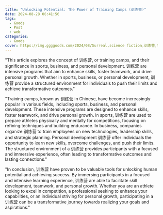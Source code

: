 ```yaml
---
title: "Unlocking Potential: The Power of Training Camps (训练营)"
date: 2024-08-28 06:41:56
tags:
  - Goods
  - Post
  - web
categories:
  - Goods
cover: https://img.ggggoods.com/2024/08/Surreal,science fiction,训练营,training camp,technology,tech,diagrams,renderings,colors_20240830_00001_.png
---
```


"This article explores the concept of 训练营, or training camps, and their significance in sports, business, and personal development. 训练营 are intensive programs that aim to enhance skills, foster teamwork, and drive personal growth. Whether in sports, business, or personal development, 训练营 provide a structured environment for individuals to push their limits and achieve transformative outcomes."

"Training camps, known as 训练营 in Chinese, have become increasingly popular in various fields, including sports, business, and personal development. These intensive programs are designed to enhance skills, foster teamwork, and drive personal growth. In sports, 训练营 are used to prepare athletes physically and mentally for competitions, focusing on refining techniques and building endurance. In business, companies organize 训练营 to train employees on new technologies, leadership skills, and strategic planning. Personal development 训练营 offer individuals the opportunity to learn new skills, overcome challenges, and push their limits. The structured environment of a 训练营 provides participants with a focused and immersive experience, often leading to transformative outcomes and lasting connections."

"In conclusion, 训练营 have proven to be valuable tools for unlocking human potential and achieving success. By immersing participants in a focused and intensive learning experience, 训练营 are able to facilitate skill development, teamwork, and personal growth. Whether you are an athlete looking to excel in competition, a professional seeking to enhance your capabilities, or an individual striving for personal growth, participating in a 训练营 can be a transformative journey towards realizing your goals and aspirations."
